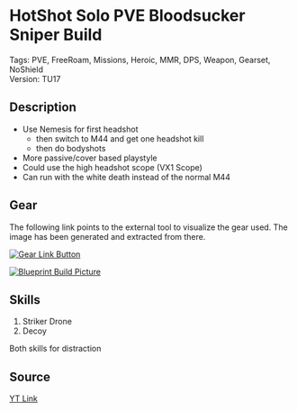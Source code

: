 # HotShot Solo PVE Bloodsucker Sniper Build

Tags: PVE, FreeRoam, Missions, Heroic, MMR, DPS, Weapon, Gearset, NoShield  
Version: TU17

## Description

* Use Nemesis for first headshot
  * then switch to M44 and get one headshot kill
  * then do bodyshots
* More passive/cover based playstyle
* Could use the high headshot scope (VX1 Scope)
* Can run with the white death instead of the normal M44

## Gear

The following link points to the external tool to visualize the gear used.
The image has been generated and extracted from there.

[![Gear Link Button]({{site.baseurl}}/assets/images/gear-button.png)](https://mxswat.github.io/mx-division-builds/#/CwTgtMYAxgjGBmayape1AuATADgonIfGqRipsNgUvLVGY+VJfpDCc16ZeO0U0EZKANgIdukrAHY2cWPFgBWMNiRKVuJI0zTaiFSCQgxISCBU7sIlZAUdLYEfx2wgA)

[![Blueprint Build Picture]({{site.baseurl}}/assets/images/HotShot-Solo-PVE-Bloodsucker-Sniper.png)]({{site.baseurl}}/assets/images/HotShot-Solo-PVE-Bloodsucker-Sniperbuild.png)

## Skills

1. Striker Drone
2. Decoy

Both skills for distraction

## Source

[YT Link](https://youtu.be/UgnYXk1YfOk)
